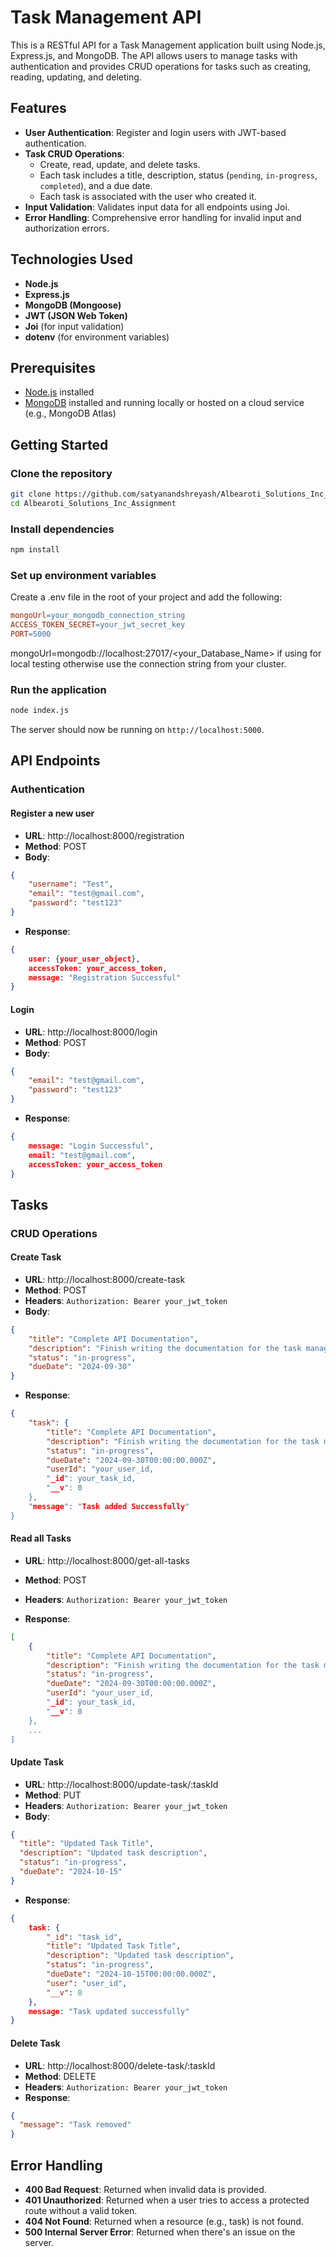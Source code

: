 # Task Management API

This is a RESTful API for a Task Management application built using Node.js, Express.js, and MongoDB. The API allows users to manage tasks with authentication and provides CRUD operations for tasks such as creating, reading, updating, and deleting.

## Features

- **User Authentication**: Register and login users with JWT-based authentication.
- **Task CRUD Operations**:
  - Create, read, update, and delete tasks.
  - Each task includes a title, description, status (`pending`, `in-progress`, `completed`), and a due date.
  - Each task is associated with the user who created it.
- **Input Validation**: Validates input data for all endpoints using Joi.
- **Error Handling**: Comprehensive error handling for invalid input and authorization errors.

## Technologies Used

- **Node.js**
- **Express.js**
- **MongoDB (Mongoose)**
- **JWT (JSON Web Token)**
- **Joi** (for input validation)
- **dotenv** (for environment variables)

## Prerequisites

- [Node.js](https://nodejs.org/) installed
- [MongoDB](https://www.mongodb.com/) installed and running locally or hosted on a cloud service (e.g., MongoDB Atlas)

## Getting Started

### Clone the repository

```bash
git clone https://github.com/satyanandshreyash/Albearoti_Solutions_Inc_Assignment.git
cd Albearoti_Solutions_Inc_Assignment
```
### Install dependencies

```bash
npm install
```
### Set up environment variables

Create a .env file in the root of your project and add the following:

```makefile
mongoUrl=your_mongodb_connection_string
ACCESS_TOKEN_SECRET=your_jwt_secret_key
PORT=5000
```
mongoUrl=mongodb://localhost:27017/<your_Database_Name> if using for local testing otherwise use the connection string from your cluster.

### Run the application
```bash
node index.js
```
The server should now be running on `http://localhost:5000`.

## API Endpoints

### Authentication
#### Register a new user
- **URL**: http://localhost:8000/registration
- **Method**: POST
- **Body**: 
```json
{
    "username": "Test",
    "email": "test@gmail.com",
    "password": "test123"
}
```
- **Response**:
```json
{   
    user: {your_user_object}, 
    accessToken: your_access_token,
    message: "Registration Successful"
}   
```
#### Login
- **URL**: http://localhost:8000/login
- **Method**: POST
- **Body**: 
```json
{
    "email": "test@gmail.com",
    "password": "test123"
}
```
- **Response**:
```json
{   
    message: "Login Successful",
    email: "test@gmail.com",
    accessToken: your_access_token
}   
```
## Tasks
### CRUD Operations
#### Create Task

- **URL**: http://localhost:8000/create-task
- **Method**: POST
- **Headers**: `Authorization: Bearer your_jwt_token`
- **Body**: 
```json
{
    "title": "Complete API Documentation",
    "description": "Finish writing the documentation for the task management API.",
    "status": "in-progress",
    "dueDate": "2024-09-30"
}
```
- **Response**:
```json
{
    "task": {
        "title": "Complete API Documentation",
        "description": "Finish writing the documentation for the task management API.",
        "status": "in-progress",
        "dueDate": "2024-09-30T00:00:00.000Z",
        "userId": "your_user_id,
        "_id": your_task_id,
        "__v": 0
    },
    "message": "Task added Successfully"
} 
```

#### Read all Tasks
- **URL**: http://localhost:8000/get-all-tasks
- **Method**: POST
- **Headers**: `Authorization: Bearer your_jwt_token`

- **Response**:
```json
[
    {
        "title": "Complete API Documentation",
        "description": "Finish writing the documentation for the task management API.",
        "status": "in-progress",
        "dueDate": "2024-09-30T00:00:00.000Z",
        "userId": "your_user_id,
        "_id": your_task_id,
        "__v": 0
    },
    ...
]
```
#### Update Task

- **URL**: http://localhost:8000/update-task/:taskId
- **Method**: PUT
- **Headers**: `Authorization: Bearer your_jwt_token`
- **Body**: 
```json
{
  "title": "Updated Task Title",
  "description": "Updated task description",
  "status": "in-progress",
  "dueDate": "2024-10-15"
}

```
- **Response**:
```json
{
    task: {
        "_id": "task_id",
        "title": "Updated Task Title",
        "description": "Updated task description",
        "status": "in-progress",
        "dueDate": "2024-10-15T00:00:00.000Z",
        "user": "user_id",
        "__v": 0
    },
    message: "Task updated successfully"
}
```
#### Delete Task

- **URL**: http://localhost:8000/delete-task/:taskId
- **Method**: DELETE
- **Headers**: `Authorization: Bearer your_jwt_token`
- **Response**:
```json
{
  "message": "Task removed"
}

```

## Error Handling
- **400 Bad Request**: Returned when invalid data is provided.
- **401 Unauthorized**: Returned when a user tries to access a protected route without a valid token.
- **404 Not Found**: Returned when a resource (e.g., task) is not found.
- **500 Internal Server Error**: Returned when there's an issue on the server.
